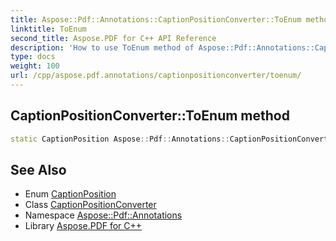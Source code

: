```yaml
---
title: Aspose::Pdf::Annotations::CaptionPositionConverter::ToEnum method
linktitle: ToEnum
second_title: Aspose.PDF for C++ API Reference
description: 'How to use ToEnum method of Aspose::Pdf::Annotations::CaptionPositionConverter class in C++.'
type: docs
weight: 100
url: /cpp/aspose.pdf.annotations/captionpositionconverter/toenum/
---
```

## CaptionPositionConverter::ToEnum method




```cpp
static CaptionPosition Aspose::Pdf::Annotations::CaptionPositionConverter::ToEnum(System::String value)
```

## See Also

* Enum [CaptionPosition](../../captionposition/)
* Class [CaptionPositionConverter](../)
* Namespace [Aspose::Pdf::Annotations](../../)
* Library [Aspose.PDF for C++](../../../)
